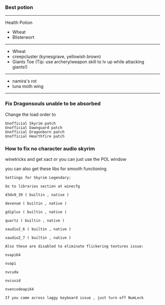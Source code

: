 ### Best potion
---
Health Potion

* Wheat
* Blisterwort 

---

* Wheat
* creepcluster
  (kynesgrave, yellowish brown)
* Giants Toe
  (Tip: use archery/weapon skill to lv up while attacking giants!)

  
---

* namira's rot
* luna moth wing

***

### Fix Dragonsouls unable to be absorbed

Change the load order to 

```text
Unofficial Skyrim patch
Unofficial Dawnguard patch
Unofficial Dragonborn patch
Unofficial Hearthfire patch
```

### How to fix no character audio skyrim

winetricks and get xact
or you can just use the POL window

you can also get these libs for smooth functioning

```text
Settings for Skyrim Legendary:

Go to libraries section at winecfg

d3dx9_39 ( builtin , native )

devenum ( builtin , native )

gdiplus ( builtin , native )

quartz ( builtin , native )

xaudio2_6 ( builtin , native )

xaudio2_7 ( builtin , native )

Also these are disabled to eliminate flickering textures issue:

nvapi64

nvapi

nvcuda

nvcuvid

nvencodeapi64

If you came across laggy keyboard issue , just turn off NumLock

```
